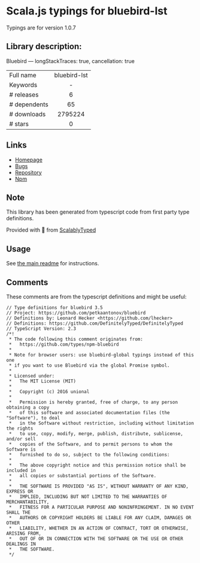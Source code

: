 
# Scala.js typings for bluebird-lst

Typings are for version 1.0.7

## Library description:
Bluebird — longStackTraces: true, cancellation: true

|                    |                 |
| ------------------ | :-------------: |
| Full name          | bluebird-lst |
| Keywords           | - |
| # releases         | 6 |
| # dependents       | 65 |
| # downloads        | 2795224 |
| # stars            | 0 |

## Links
- [Homepage](https://github.com/develar/fs-extra-p)
- [Bugs](https://github.com/develar/fs-extra-p/issues)
- [Repository](https://github.com/develar/fs-extra-p)
- [Npm](https://www.npmjs.com/package/bluebird-lst)
    


## Note
This library has been generated from typescript code from first party type definitions.

Provided with :purple_heart: from [ScalablyTyped](https://github.com/oyvindberg/ScalablyTyped)

## Usage
See [the main readme](../../readme.md) for instructions.

## Comments

These comments are from the typescript definitions and might be useful:
```
// Type definitions for bluebird 3.5
// Project: https://github.com/petkaantonov/bluebird
// Definitions by: Leonard Hecker <https://github.com/lhecker>
// Definitions: https://github.com/DefinitelyTyped/DefinitelyTyped
// TypeScript Version: 2.3
/*!
 * The code following this comment originates from:
 *   https://github.com/types/npm-bluebird
 *
 * Note for browser users: use bluebird-global typings instead of this one
 * if you want to use Bluebird via the global Promise symbol.
 *
 * Licensed under:
 *   The MIT License (MIT)
 *
 *   Copyright (c) 2016 unional
 *
 *   Permission is hereby granted, free of charge, to any person obtaining a copy
 *   of this software and associated documentation files (the "Software"), to deal
 *   in the Software without restriction, including without limitation the rights
 *   to use, copy, modify, merge, publish, distribute, sublicense, and/or sell
 *   copies of the Software, and to permit persons to whom the Software is
 *   furnished to do so, subject to the following conditions:
 *
 *   The above copyright notice and this permission notice shall be included in
 *   all copies or substantial portions of the Software.
 *
 *   THE SOFTWARE IS PROVIDED "AS IS", WITHOUT WARRANTY OF ANY KIND, EXPRESS OR
 *   IMPLIED, INCLUDING BUT NOT LIMITED TO THE WARRANTIES OF MERCHANTABILITY,
 *   FITNESS FOR A PARTICULAR PURPOSE AND NONINFRINGEMENT. IN NO EVENT SHALL THE
 *   AUTHORS OR COPYRIGHT HOLDERS BE LIABLE FOR ANY CLAIM, DAMAGES OR OTHER
 *   LIABILITY, WHETHER IN AN ACTION OF CONTRACT, TORT OR OTHERWISE, ARISING FROM,
 *   OUT OF OR IN CONNECTION WITH THE SOFTWARE OR THE USE OR OTHER DEALINGS IN
 *   THE SOFTWARE.
 */


```

